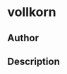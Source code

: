 # vollkorn

## Author

<!-- Insert Your Name Here -->

## Description

<!-- Describe your example here --
>
